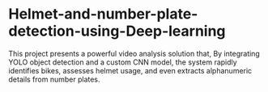 # Helmet-and-number-plate-detection-using-Deep-learning
This project presents a powerful video analysis solution that, By integrating YOLO object detection and a custom CNN model, the system rapidly identifies bikes, assesses helmet usage, and even extracts alphanumeric details from number plates. 
